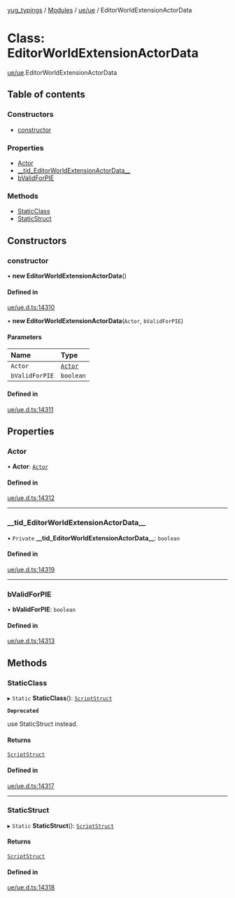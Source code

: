 [yug_typings](../README.md) / [Modules](../modules.md) / [ue/ue](../modules/ue_ue.md) / EditorWorldExtensionActorData

# Class: EditorWorldExtensionActorData

[ue/ue](../modules/ue_ue.md).EditorWorldExtensionActorData

## Table of contents

### Constructors

- [constructor](ue_ue.EditorWorldExtensionActorData.md#constructor)

### Properties

- [Actor](ue_ue.EditorWorldExtensionActorData.md#actor)
- [\_\_tid\_EditorWorldExtensionActorData\_\_](ue_ue.EditorWorldExtensionActorData.md#__tid_editorworldextensionactordata__)
- [bValidForPIE](ue_ue.EditorWorldExtensionActorData.md#bvalidforpie)

### Methods

- [StaticClass](ue_ue.EditorWorldExtensionActorData.md#staticclass)
- [StaticStruct](ue_ue.EditorWorldExtensionActorData.md#staticstruct)

## Constructors

### constructor

• **new EditorWorldExtensionActorData**()

#### Defined in

[ue/ue.d.ts:14310](https://github.com/YugMetaverse/yug_typings/blob/b7d9b19/ue/ue.d.ts#L14310)

• **new EditorWorldExtensionActorData**(`Actor`, `bValidForPIE`)

#### Parameters

| Name | Type |
| :------ | :------ |
| `Actor` | [`Actor`](ue_ue.Actor.md) |
| `bValidForPIE` | `boolean` |

#### Defined in

[ue/ue.d.ts:14311](https://github.com/YugMetaverse/yug_typings/blob/b7d9b19/ue/ue.d.ts#L14311)

## Properties

### Actor

• **Actor**: [`Actor`](ue_ue.Actor.md)

#### Defined in

[ue/ue.d.ts:14312](https://github.com/YugMetaverse/yug_typings/blob/b7d9b19/ue/ue.d.ts#L14312)

___

### \_\_tid\_EditorWorldExtensionActorData\_\_

• `Private` **\_\_tid\_EditorWorldExtensionActorData\_\_**: `boolean`

#### Defined in

[ue/ue.d.ts:14319](https://github.com/YugMetaverse/yug_typings/blob/b7d9b19/ue/ue.d.ts#L14319)

___

### bValidForPIE

• **bValidForPIE**: `boolean`

#### Defined in

[ue/ue.d.ts:14313](https://github.com/YugMetaverse/yug_typings/blob/b7d9b19/ue/ue.d.ts#L14313)

## Methods

### StaticClass

▸ `Static` **StaticClass**(): [`ScriptStruct`](ue_ue.ScriptStruct.md)

**`Deprecated`**

use StaticStruct instead.

#### Returns

[`ScriptStruct`](ue_ue.ScriptStruct.md)

#### Defined in

[ue/ue.d.ts:14317](https://github.com/YugMetaverse/yug_typings/blob/b7d9b19/ue/ue.d.ts#L14317)

___

### StaticStruct

▸ `Static` **StaticStruct**(): [`ScriptStruct`](ue_ue.ScriptStruct.md)

#### Returns

[`ScriptStruct`](ue_ue.ScriptStruct.md)

#### Defined in

[ue/ue.d.ts:14318](https://github.com/YugMetaverse/yug_typings/blob/b7d9b19/ue/ue.d.ts#L14318)
